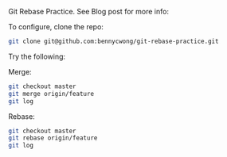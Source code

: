 Git Rebase Practice. See Blog post for more info:

To configure, clone the repo:
```bash
git clone git@github.com:bennycwong/git-rebase-practice.git
```
Try the following:

Merge:
```bash
git checkout master
git merge origin/feature
git log
```

Rebase:
```bash
git checkout master
git rebase origin/feature
git log
```

